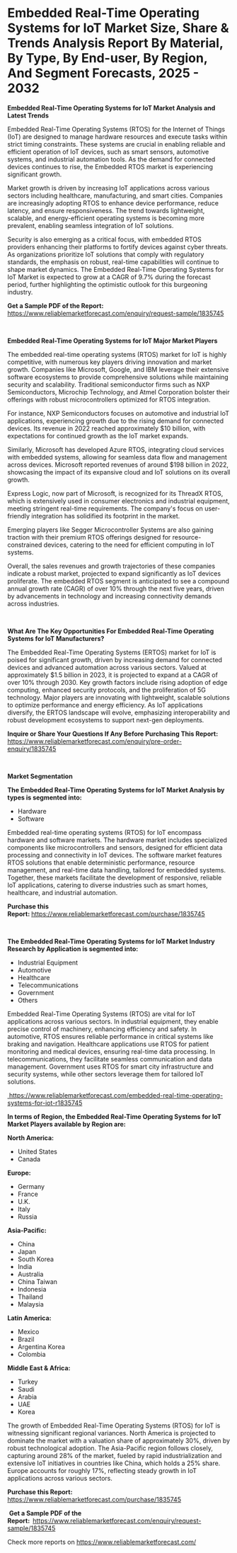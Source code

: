 <p><h1>Embedded Real-Time Operating Systems for IoT Market Size, Share & Trends Analysis Report By Material, By Type, By End-user, By Region, And Segment Forecasts, 2025 - 2032</h1></p><p><strong>Embedded Real-Time Operating Systems for IoT Market Analysis and Latest Trends</strong></p>
<p><p>Embedded Real-Time Operating Systems (RTOS) for the Internet of Things (IoT) are designed to manage hardware resources and execute tasks within strict timing constraints. These systems are crucial in enabling reliable and efficient operation of IoT devices, such as smart sensors, automotive systems, and industrial automation tools. As the demand for connected devices continues to rise, the Embedded RTOS market is experiencing significant growth.</p><p>Market growth is driven by increasing IoT applications across various sectors including healthcare, manufacturing, and smart cities. Companies are increasingly adopting RTOS to enhance device performance, reduce latency, and ensure responsiveness. The trend towards lightweight, scalable, and energy-efficient operating systems is becoming more prevalent, enabling seamless integration of IoT solutions.</p><p>Security is also emerging as a critical focus, with embedded RTOS providers enhancing their platforms to fortify devices against cyber threats. As organizations prioritize IoT solutions that comply with regulatory standards, the emphasis on robust, real-time capabilities will continue to shape market dynamics. The Embedded Real-Time Operating Systems for IoT Market is expected to grow at a CAGR of 9.7% during the forecast period, further highlighting the optimistic outlook for this burgeoning industry.</p></p>
<p><strong>Get a Sample PDF of the Report:&nbsp;</strong> <a href="https://www.reliablemarketforecast.com/enquiry/request-sample/1835745?utm_campaign=3049&utm_medium=2&utm_source=Github&utm_content=ia&utm_term=26032025&utm_id=embedded-real-time-operating-systems-for-iot">https://www.reliablemarketforecast.com/enquiry/request-sample/1835745</a></p>
<p>&nbsp;</p>
<p><strong>Embedded Real-Time Operating Systems for IoT Major Market Players</strong></p>
<p><p>The embedded real-time operating systems (RTOS) market for IoT is highly competitive, with numerous key players driving innovation and market growth. Companies like Microsoft, Google, and IBM leverage their extensive software ecosystems to provide comprehensive solutions while maintaining security and scalability. Traditional semiconductor firms such as NXP Semiconductors, Microchip Technology, and Atmel Corporation bolster their offerings with robust microcontrollers optimized for RTOS integration.</p><p>For instance, NXP Semiconductors focuses on automotive and industrial IoT applications, experiencing growth due to the rising demand for connected devices. Its revenue in 2022 reached approximately $10 billion, with expectations for continued growth as the IoT market expands.</p><p>Similarly, Microsoft has developed Azure RTOS, integrating cloud services with embedded systems, allowing for seamless data flow and management across devices. Microsoft reported revenues of around $198 billion in 2022, showcasing the impact of its expansive cloud and IoT solutions on its overall growth.</p><p>Express Logic, now part of Microsoft, is recognized for its ThreadX RTOS, which is extensively used in consumer electronics and industrial equipment, meeting stringent real-time requirements. The company's focus on user-friendly integration has solidified its footprint in the market.</p><p>Emerging players like Segger Microcontroller Systems are also gaining traction with their premium RTOS offerings designed for resource-constrained devices, catering to the need for efficient computing in IoT systems.</p><p>Overall, the sales revenues and growth trajectories of these companies indicate a robust market, projected to expand significantly as IoT devices proliferate. The embedded RTOS segment is anticipated to see a compound annual growth rate (CAGR) of over 10% through the next five years, driven by advancements in technology and increasing connectivity demands across industries.</p></p>
<p>&nbsp;</p>
<p><strong>What Are The Key Opportunities For Embedded Real-Time Operating Systems for IoT Manufacturers?</strong></p>
<p><p>The Embedded Real-Time Operating Systems (ERTOS) market for IoT is poised for significant growth, driven by increasing demand for connected devices and advanced automation across various sectors. Valued at approximately $1.5 billion in 2023, it is projected to expand at a CAGR of over 10% through 2030. Key growth factors include rising adoption of edge computing, enhanced security protocols, and the proliferation of 5G technology. Major players are innovating with lightweight, scalable solutions to optimize performance and energy efficiency. As IoT applications diversify, the ERTOS landscape will evolve, emphasizing interoperability and robust development ecosystems to support next-gen deployments.</p></p>
<p><strong>Inquire or Share Your Questions If Any Before Purchasing This Report:</strong> <a href="https://www.reliablemarketforecast.com/enquiry/pre-order-enquiry/1835745?utm_campaign=3049&utm_medium=2&utm_source=Github&utm_content=ia&utm_term=26032025&utm_id=embedded-real-time-operating-systems-for-iot">https://www.reliablemarketforecast.com/enquiry/pre-order-enquiry/1835745</a></p>
<p>&nbsp;</p>
<p><strong>Market Segmentation</strong></p>
<p><strong>The Embedded Real-Time Operating Systems for IoT Market Analysis by types is segmented into:</strong></p>
<p><ul><li>Hardware</li><li>Software</li></ul></p>
<p><p>Embedded real-time operating systems (RTOS) for IoT encompass hardware and software markets. The hardware market includes specialized components like microcontrollers and sensors, designed for efficient data processing and connectivity in IoT devices. The software market features RTOS solutions that enable deterministic performance, resource management, and real-time data handling, tailored for embedded systems. Together, these markets facilitate the development of responsive, reliable IoT applications, catering to diverse industries such as smart homes, healthcare, and industrial automation.</p></p>
<p><strong>Purchase this Report:&nbsp;</strong><a href="https://www.reliablemarketforecast.com/purchase/1835745?utm_campaign=3049&utm_medium=2&utm_source=Github&utm_content=ia&utm_term=26032025&utm_id=embedded-real-time-operating-systems-for-iot">https://www.reliablemarketforecast.com/purchase/1835745</a></p>
<p>&nbsp;</p>
<p><strong>The Embedded Real-Time Operating Systems for IoT Market Industry Research by Application is segmented into:</strong></p>
<p><ul><li>Industrial Equipment</li><li>Automotive</li><li>Healthcare</li><li>Telecommunications</li><li>Government</li><li>Others</li></ul></p>
<p><p>Embedded Real-Time Operating Systems (RTOS) are vital for IoT applications across various sectors. In industrial equipment, they enable precise control of machinery, enhancing efficiency and safety. In automotive, RTOS ensures reliable performance in critical systems like braking and navigation. Healthcare applications use RTOS for patient monitoring and medical devices, ensuring real-time data processing. In telecommunications, they facilitate seamless communication and data management. Government uses RTOS for smart city infrastructure and security systems, while other sectors leverage them for tailored IoT solutions.</p></p>
<p><a href="https://www.reliablemarketforecast.com/embedded-real-time-operating-systems-for-iot-r1835745?utm_campaign=3049&utm_medium=2&utm_source=Github&utm_content=ia&utm_term=26032025&utm_id=embedded-real-time-operating-systems-for-iot">&nbsp;https://www.reliablemarketforecast.com/embedded-real-time-operating-systems-for-iot-r1835745</a></p>
<p><strong>In terms of Region, the Embedded Real-Time Operating Systems for IoT Market Players available by Region are:</strong></p>
<p>
    <p> <strong> North America: </strong>
        <ul>
            <li>United States</li>
            <li>Canada</li>
        </ul>
        </p> 
    <p> <strong> Europe: </strong>
        <ul>
            <li>Germany</li>
            <li>France</li>
            <li>U.K.</li>
            <li>Italy</li>
            <li>Russia</li>
        </ul>
        </p> 
    <p> <strong> Asia-Pacific: </strong>
        <ul>
            <li>China</li>
            <li>Japan</li>
            <li>South Korea</li>
            <li>India</li>
            <li>Australia</li>
            <li>China Taiwan</li>
            <li>Indonesia</li>
            <li>Thailand</li>
            <li>Malaysia</li>
        </ul>
        </p> 
    <p> <strong> Latin America: </strong>
        <ul>
            <li>Mexico</li>
            <li>Brazil</li>
            <li>Argentina Korea</li>
            <li>Colombia</li>
        </ul>
        </p> 
    <p> <strong> Middle East & Africa: </strong>
        <ul>
            <li>Turkey</li>
            <li>Saudi</li>
            <li>Arabia</li>
            <li>UAE</li>
            <li>Korea</li>
        </ul>
    </p>
    </p>
<p><p>The growth of Embedded Real-Time Operating Systems (RTOS) for IoT is witnessing significant regional variances. North America is projected to dominate the market with a valuation share of approximately 30%, driven by robust technological adoption. The Asia-Pacific region follows closely, capturing around 28% of the market, fueled by rapid industrialization and extensive IoT initiatives in countries like China, which holds a 25% share. Europe accounts for roughly 17%, reflecting steady growth in IoT applications across various sectors.</p></p>
<p><strong>Purchase this Report: </strong><a href="https://www.reliablemarketforecast.com/purchase/1835745?utm_campaign=3049&utm_medium=2&utm_source=Github&utm_content=ia&utm_term=26032025&utm_id=embedded-real-time-operating-systems-for-iot">https://www.reliablemarketforecast.com/purchase/1835745</a></p>
<p>&nbsp;<strong>Get a Sample PDF of the Report:&nbsp;&nbsp;</strong><a href="https://www.reliablemarketforecast.com/enquiry/request-sample/1835745?utm_campaign=3049&utm_medium=2&utm_source=Github&utm_content=ia&utm_term=26032025&utm_id=embedded-real-time-operating-systems-for-iot">https://www.reliablemarketforecast.com/enquiry/request-sample/1835745</a></p>
<p><strong></strong></p>
<p>Check more reports on <a href="https://www.reliablemarketforecast.com/?utm_campaign=3049&utm_medium=2&utm_source=Github&utm_content=ia&utm_term=26032025&utm_id=embedded-real-time-operating-systems-for-iot">https://www.reliablemarketforecast.com/</a></p>